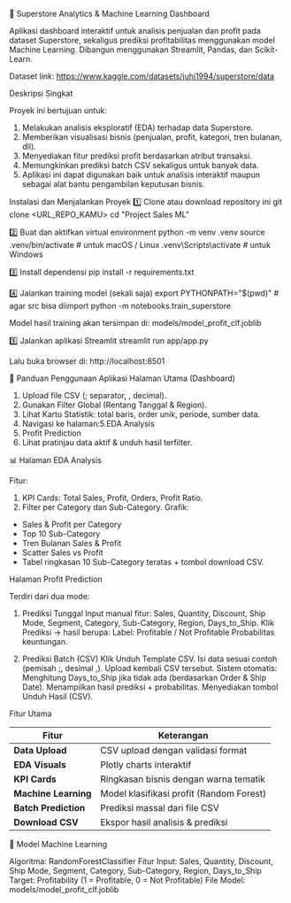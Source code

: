 🏪 Superstore Analytics & Machine Learning Dashboard

Aplikasi dashboard interaktif untuk analisis penjualan dan profit pada dataset Superstore, sekaligus prediksi profitabilitas menggunakan model Machine Learning.
Dibangun menggunakan Streamlit, Pandas, dan Scikit-Learn.

Dataset link: https://www.kaggle.com/datasets/juhi1994/superstore/data

Deskripsi Singkat

Proyek ini bertujuan untuk:
1. Melakukan analisis eksploratif (EDA) terhadap data Superstore.
2. Memberikan visualisasi bisnis (penjualan, profit, kategori, tren bulanan, dll).
3. Menyediakan fitur prediksi profit berdasarkan atribut transaksi.
4. Memungkinkan prediksi batch CSV sekaligus untuk banyak data.
5. Aplikasi ini dapat digunakan baik untuk analisis interaktif maupun sebagai alat bantu pengambilan keputusan bisnis.

Instalasi dan Menjalankan Proyek
1️⃣ Clone atau download repository ini
git clone <URL_REPO_KAMU>
cd "Project Sales ML"

2️⃣ Buat dan aktifkan virtual environment
python -m venv .venv
source .venv/bin/activate       # untuk macOS / Linux
.venv\Scripts\activate          # untuk Windows

3️⃣ Install dependensi
pip install -r requirements.txt

4️⃣ Jalankan training model (sekali saja)
export PYTHONPATH="$(pwd)"      # agar src bisa diimport
python -m notebooks.train_superstore

Model hasil training akan tersimpan di:
models/model_profit_clf.joblib

5️⃣ Jalankan aplikasi Streamlit
streamlit run app/app.py

Lalu buka browser di:
http://localhost:8501

🧭 Panduan Penggunaan Aplikasi
Halaman Utama (Dashboard)
1. Upload file CSV (; separator, , decimal).
2. Gunakan Filter Global (Rentang Tanggal & Region).
3. Lihat Kartu Statistik: total baris, order unik, periode, sumber data.
4. Navigasi ke halaman:5.EDA Analysis
5. Profit Prediction
6. Lihat pratinjau data aktif & unduh hasil terfilter.

📊 Halaman EDA Analysis

Fitur:
1. KPI Cards: Total Sales, Profit, Orders, Profit Ratio.
2. Filter per Category dan Sub-Category.
Grafik:
- Sales & Profit per Category
- Top 10 Sub-Category
- Tren Bulanan Sales & Profit
- Scatter Sales vs Profit
- Tabel ringkasan 10 Sub-Category teratas + tombol download CSV.

Halaman Profit Prediction

Terdiri dari dua mode:

1. Prediksi Tunggal
Input manual fitur:
Sales, Quantity, Discount, Ship Mode, Segment, Category, Sub-Category, Region, Days_to_Ship.
Klik Prediksi → hasil berupa:
Label: Profitable / Not Profitable
Probabilitas keuntungan.

2. Prediksi Batch (CSV)
Klik Unduh Template CSV.
Isi data sesuai contoh (pemisah ;, desimal ,).
Upload kembali CSV tersebut.
Sistem otomatis:
Menghitung Days_to_Ship jika tidak ada (berdasarkan Order & Ship Date).
Menampilkan hasil prediksi + probabilitas.
Menyediakan tombol Unduh Hasil (CSV).

Fitur Utama

| Fitur                | Keterangan                               |
| -------------------- | ---------------------------------------- |
| **Data Upload**      | CSV upload dengan validasi format        |
| **EDA Visuals**      | Plotly charts interaktif                 |
| **KPI Cards**        | Ringkasan bisnis dengan warna tematik    |
| **Machine Learning** | Model klasifikasi profit (Random Forest) |
| **Batch Prediction** | Prediksi massal dari file CSV            |
| **Download CSV**     | Ekspor hasil analisis & prediksi         |

🧠 Model Machine Learning

Algoritma: RandomForestClassifier
Fitur Input:
Sales, Quantity, Discount, Ship Mode, Segment, Category, Sub-Category, Region, Days_to_Ship
Target: Profitability (1 = Profitable, 0 = Not Profitable)
File Model: models/model_profit_clf.joblib
